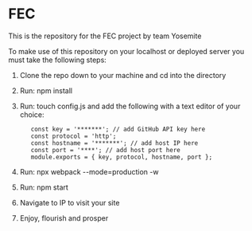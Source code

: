 # FEC
This is the repository for the FEC project by team Yosemite

To make use of this repository on your localhost or deployed server you must take the following steps:

1. Clone the repo down to your machine and cd into the directory
2. Run: npm install
3. Run: touch config.js and add the following with a text editor of your choice:

          const key = '*******'; // add GitHub API key here
          const protocol = 'http';
          const hostname = '*******'; // add host IP here
          const port = '****'; // add host port here
          module.exports = { key, protocol, hostname, port };
          
4. Run: npx webpack --mode=production -w
5. Run: npm start
6. Navigate to IP to visit your site
7. Enjoy, flourish and prosper

